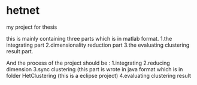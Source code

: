# hetnet
my project for thesis

this is mainly containing three parts which is in matlab format.
1.the integrating part
2.dimensionality reduction part
3.the evaluating clustering result part.


And the process of the project should be :
1.integrating
2.reducing dimension
3.sync clustering (this part is wrote in java format which is in folder HetClustering (this is a eclipse project)
4.evaluating clustering result
